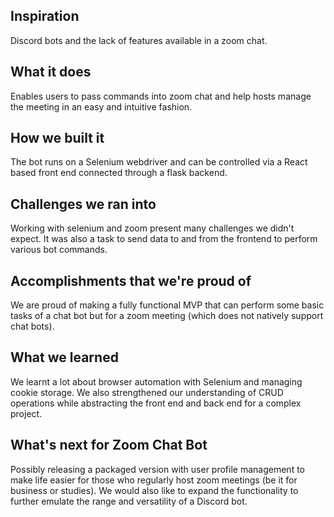 ## Inspiration
Discord bots and the lack of features available in a zoom chat.

## What it does
Enables users to pass commands into zoom chat and help hosts manage the meeting in an easy and intuitive fashion.

## How we built it
The bot runs on a Selenium webdriver and can be controlled via a React based front end connected through a flask backend.

## Challenges we ran into
Working with selenium and zoom present many challenges we didn't expect. It was also a task to send data to and from the frontend to perform various bot commands.

## Accomplishments that we're proud of
We are proud of making a fully functional MVP that can perform some basic tasks of a chat bot but for a zoom meeting (which does not natively support chat bots).

## What we learned
We learnt a lot about browser automation with Selenium and managing cookie storage. We also strengthened our understanding of CRUD operations while abstracting the front end and back end for a complex project.

## What's next for Zoom Chat Bot
Possibly releasing a packaged version with user profile management to make life easier for those who regularly host zoom meetings (be it for business or studies). We would also like to expand the functionality to further emulate the range and versatility of a Discord bot.
